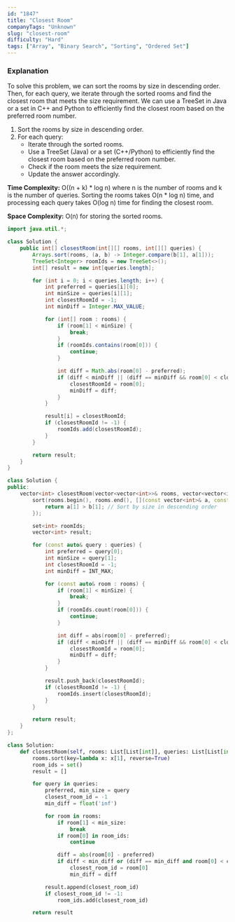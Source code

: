 ```yaml
---
id: "1847"
title: "Closest Room"
companyTags: "Unknown"
slug: "closest-room"
difficulty: "Hard"
tags: ["Array", "Binary Search", "Sorting", "Ordered Set"]
---
```


### Explanation

To solve this problem, we can sort the rooms by size in descending order. Then, for each query, we iterate through the sorted rooms and find the closest room that meets the size requirement. We can use a TreeSet in Java or a set in C++ and Python to efficiently find the closest room based on the preferred room number.

1. Sort the rooms by size in descending order.
2. For each query:
   - Iterate through the sorted rooms.
   - Use a TreeSet (Java) or a set (C++/Python) to efficiently find the closest room based on the preferred room number.
   - Check if the room meets the size requirement.
   - Update the answer accordingly.

**Time Complexity:** O((n + k) * log n) where n is the number of rooms and k is the number of queries. Sorting the rooms takes O(n * log n) time, and processing each query takes O(log n) time for finding the closest room.

**Space Complexity:** O(n) for storing the sorted rooms.
```java
import java.util.*;

class Solution {
    public int[] closestRoom(int[][] rooms, int[][] queries) {
        Arrays.sort(rooms, (a, b) -> Integer.compare(b[1], a[1]));
        TreeSet<Integer> roomIds = new TreeSet<>();
        int[] result = new int[queries.length];

        for (int i = 0; i < queries.length; i++) {
            int preferred = queries[i][0];
            int minSize = queries[i][1];
            int closestRoomId = -1;
            int minDiff = Integer.MAX_VALUE;

            for (int[] room : rooms) {
                if (room[1] < minSize) {
                    break;
                }
                if (roomIds.contains(room[0])) {
                    continue;
                }

                int diff = Math.abs(room[0] - preferred);
                if (diff < minDiff || (diff == minDiff && room[0] < closestRoomId)) {
                    closestRoomId = room[0];
                    minDiff = diff;
                }
            }

            result[i] = closestRoomId;
            if (closestRoomId != -1) {
                roomIds.add(closestRoomId);
            }
        }

        return result;
    }
}
```

```cpp
class Solution {
public:
    vector<int> closestRoom(vector<vector<int>>& rooms, vector<vector<int>>& queries) {
        sort(rooms.begin(), rooms.end(), [](const vector<int>& a, const vector<int>& b) {
            return a[1] > b[1]; // Sort by size in descending order
        });

        set<int> roomIds;
        vector<int> result;

        for (const auto& query : queries) {
            int preferred = query[0];
            int minSize = query[1];
            int closestRoomId = -1;
            int minDiff = INT_MAX;

            for (const auto& room : rooms) {
                if (room[1] < minSize) {
                    break;
                }
                if (roomIds.count(room[0])) {
                    continue;
                }

                int diff = abs(room[0] - preferred);
                if (diff < minDiff || (diff == minDiff && room[0] < closestRoomId)) {
                    closestRoomId = room[0];
                    minDiff = diff;
                }
            }

            result.push_back(closestRoomId);
            if (closestRoomId != -1) {
                roomIds.insert(closestRoomId);
            }
        }

        return result;
    }
};
```

```python
class Solution:
    def closestRoom(self, rooms: List[List[int]], queries: List[List[int]]) -> List[int]:
        rooms.sort(key=lambda x: x[1], reverse=True)
        room_ids = set()
        result = []

        for query in queries:
            preferred, min_size = query
            closest_room_id = -1
            min_diff = float('inf')

            for room in rooms:
                if room[1] < min_size:
                    break
                if room[0] in room_ids:
                    continue

                diff = abs(room[0] - preferred)
                if diff < min_diff or (diff == min_diff and room[0] < closest_room_id):
                    closest_room_id = room[0]
                    min_diff = diff

            result.append(closest_room_id)
            if closest_room_id != -1:
                room_ids.add(closest_room_id)

        return result
```